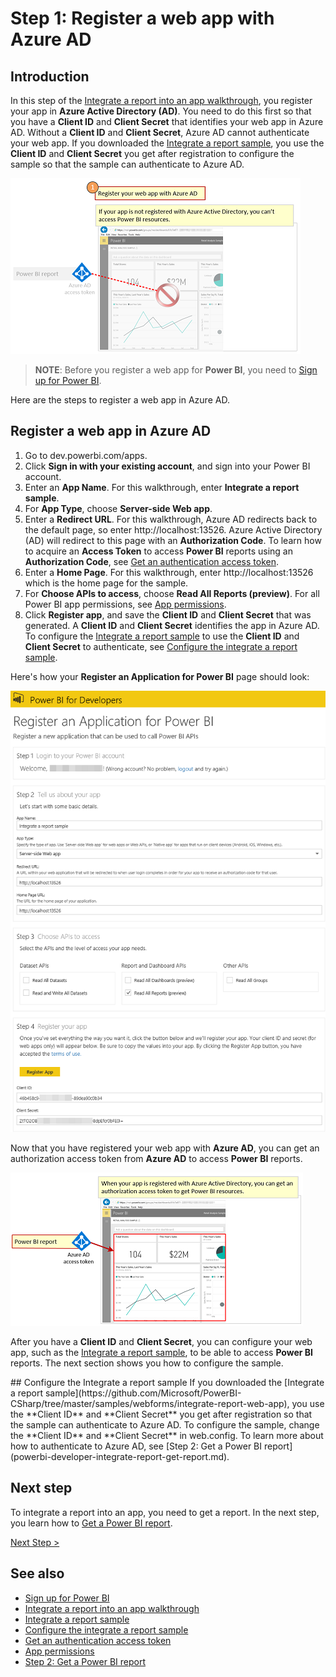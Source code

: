 <properties
   pageTitle="Register a web app with Azure AD"
   description="Register a web app with Azure AD"
   services="powerbi"
   documentationCenter=""
   authors="dvana"
   manager="mblythe"
   backup=""
   editor=""
   tags=""/>

<tags
   ms.service="powerbi"
   ms.devlang="NA"
   ms.topic="get-started-article"
   ms.tgt_pltfrm="NA"
   ms.workload="powerbi"
   ms.date="05/18/2016"
   ms.author="derrickv"/>

# Step 1: Register a web app with Azure AD

## Introduction

In this step of the [Integrate a report into an app walkthrough](powerbi-developer-integrate-report.md), you register your app in **Azure Active Directory (AD)**. You need to do this first so that you have a **Client ID** and **Client Secret** that identifies your web app in Azure AD. Without a **Client ID** and **Client Secret**, Azure AD cannot authenticate your web app. If you downloaded the [Integrate a report sample](https://github.com/Microsoft/PowerBI-CSharp/tree/master/samples/webforms/integrate-report-web-app), you use the **Client ID** and **Client Secret** you get after registration to configure the sample so that the sample can authenticate to Azure AD.

![](media\powerbi-developer-integrate-report\integrate-report-step1a.png)

>**NOTE**: Before you register a web app for **Power BI**, you need to [Sign up for Power BI](powerbi-admin-free-with-custom-azure-directory.md).

Here are the steps to register a web app in Azure AD.

## Register a web app in Azure AD

1. Go to dev.powerbi.com/apps.
2. Click **Sign in with your existing account**, and sign into your Power BI account.
3. Enter an **App Name**. For this walkthrough, enter **Integrate a report sample**.
4. For **App Type**, choose **Server-side Web app**.
5. Enter a **Redirect URL**. For this walkthrough, Azure AD redirects back to the default page, so enter http://localhost:13526. Azure Active Directory (AD) will redirect to this page with an **Authorization Code**. To learn how to acquire an **Access Token** to access **Power BI** reports using an **Authorization Code**, see [Get an authentication access token](powerbi-developer-integrate-report-get-report.md#get-token).
6. Enter a **Home Page**. For this walkthrough, enter http://localhost:13526 which is the home page for the sample.
7. For **Choose APIs to access**, choose **Read All Reports (preview)**. For all Power BI app permissions, see [App permissions](powerbi-developer-power-bi-permissions.md).
7. Click **Register app**, and save the **Client ID** and **Client Secret** that was generated. A **Client ID** and **Client Secret** identifies the app in Azure AD. To configure the [Integrate a report sample](https://github.com/Microsoft/PowerBI-CSharp/tree/master/samples/webforms/integrate-report-web-app) to use the **Client ID** and **Client Secret** to authenticate, see [Configure the integrate a report sample](powerbi-developer-integrate-report-register.md#configure-sample).

Here's how your **Register an Application for Power BI** page should look:

![](media\powerbi-developer-integrate-report\register-app.png)

Now that you have registered your web app with **Azure AD**, you can get an authorization access token from **Azure AD** to access **Power BI** reports.

![](media\powerbi-developer-integrate-report\integrate-report-step1b.png)

After you have a **Client ID** and **Client Secret**, you can configure your web app, such as the [Integrate a report sample](https://github.com/Microsoft/PowerBI-CSharp/tree/master/samples/webforms/integrate-report-web-app), to be able to access **Power BI** reports. The next section shows you how to configure the sample.

<a name="configure-sample"/>
## Configure the Integrate a report sample
If you downloaded the [Integrate a report sample](https://github.com/Microsoft/PowerBI-CSharp/tree/master/samples/webforms/integrate-report-web-app), you use the **Client ID** and **Client Secret** you get after registration so that the sample can authenticate to Azure AD. To configure the sample, change the **Client ID** and **Client Secret** in web.config. To learn more about how to authenticate to Azure AD, see [Step 2: Get a Power BI report](powerbi-developer-integrate-report-get-report.md).

## Next step

To integrate a report into an app, you need to get a report. In the next step, you learn how to [Get a Power BI report](powerbi-developer-integrate-report-get-report.md).

[Next Step >](powerbi-developer-integrate-report-get-report.md)

## See also
-	[Sign up for Power BI](powerbi-admin-free-with-custom-azure-directory.md)
-	[Integrate a report into an app walkthrough](powerbi-developer-integrate-report.md)
-	[Integrate a report sample](https://github.com/Microsoft/PowerBI-CSharp/tree/master/samples/webforms/integrate-report-web-app)
-	[Configure the integrate a report sample](powerbi-developer-integrate-report-register.md#configure-sample)
-	[Get an authentication access token](powerbi-developer-integrate-report-get-report.md#get-token)
-	[App permissions](powerbi-developer-power-bi-permissions.md)
-	[Step 2: Get a Power BI report](powerbi-developer-integrate-report-get-report.md)
